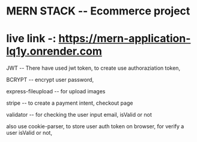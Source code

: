 # MERN STACK -- Ecommerce project

# live link -: https://mern-application-lq1y.onrender.com

JWT -- There have used jwt token, to create use authoraziation
token,

BCRYPT -- encrypt user password,

express-fileupload -- for upload images

stripe -- to create a payment intent, checkout page

validator -- for checking the user input email, isValid or not

also use cookie-parser, to store user auth token on browser, for verify
a user isValid or not, 
